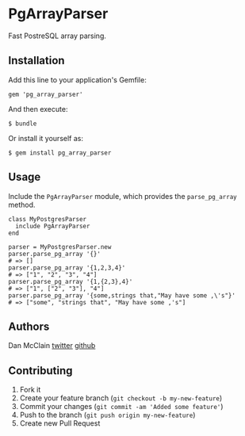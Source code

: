 # PgArrayParser

Fast PostreSQL array parsing.

## Installation

Add this line to your application's Gemfile:

    gem 'pg_array_parser'

And then execute:

    $ bundle

Or install it yourself as:

    $ gem install pg_array_parser

## Usage

Include the `PgArrayParser` module, which provides the `parse_pg_array`
method.

    class MyPostgresParser
      include PgArrayParser
    end
    
    parser = MyPostgresParser.new
    parser.parse_pg_array '{}'
    # => []
    parser.parse_pg_array '{1,2,3,4}'
    # => ["1", "2", "3", "4"]
    parser.parse_pg_array '{1,{2,3},4}'
    # => ["1", ["2", "3"], "4"]
    parser.parse_pg_array '{some,strings that,"May have some ,\'s"}'
    # => ["some", "strings that", "May have some ,'s"]
## Authors

Dan McClain [twitter](http://twitter.com/_danmcclain) [github](http://github.com/danmcclain)

## Contributing

1. Fork it
2. Create your feature branch (`git checkout -b my-new-feature`)
3. Commit your changes (`git commit -am 'Added some feature'`)
4. Push to the branch (`git push origin my-new-feature`)
5. Create new Pull Request
